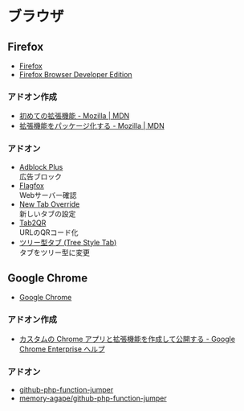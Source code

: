 # ブラウザ

## Firefox
- [Firefox](https://www.mozilla.org/ja/)
- [Firefox Browser Developer Edition](https://www.mozilla.org/ja/firefox/developer/)

### アドオン作成
- [初めての拡張機能 - Mozilla | MDN](https://developer.mozilla.org/ja/docs/Mozilla/Add-ons/WebExtensions/Your_first_WebExtension)
- [拡張機能をパッケージ化する - Mozilla | MDN](https://developer.mozilla.org/ja/docs/Mozilla/Add-ons/WebExtensions/Publishing_your_WebExtension)

### アドオン
- [Adblock Plus](https://addons.mozilla.org/ja/firefox/addon/adblock-plus/)  
広告ブロック
- [Flagfox](https://addons.mozilla.org/ja/firefox/addon/flagfox/)  
Webサーバー確認
- [New Tab Override](https://addons.mozilla.org/ja/firefox/addon/new-tab-override/)  
新しいタブの設定
- [Tab2QR](https://addons.mozilla.org/ja/firefox/addon/tab2qr/)  
URLのQRコード化
- [ツリー型タブ (Tree Style Tab)](https://addons.mozilla.org/ja/firefox/addon/tree-style-tab/)  
タブをツリー型に変更

## Google Chrome
- [Google Chrome](https://www.google.com/intl/ja_jp/chrome/)

### アドオン作成
- [カスタムの Chrome アプリと拡張機能を作成して公開する - Google Chrome Enterprise ヘルプ](https://support.google.com/chrome/a/answer/2714278?hl=ja)

### アドオン
- [github-php-function-jumper](https://chrome.google.com/webstore/detail/github-php-function-jumpe/pmgmgaejgbjiooiklinoelilmnldlhcf)
- [memory-agape/github-php-function-jumper](https://github.com/memory-agape/github-php-function-jumper)
